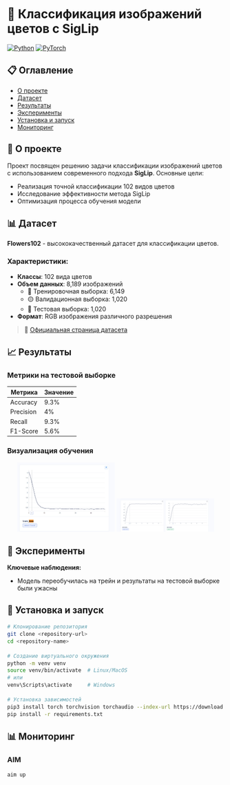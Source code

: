 # 🌸 Классификация изображений цветов с SigLip

[![Python](https://img.shields.io/badge/Python-3.8%2B-blue)](https://www.python.org/)
[![PyTorch](https://img.shields.io/badge/PyTorch-2.0%2B-red)](https://pytorch.org/)

## 📋 Оглавление
- [О проекте](#-о-проекте)
- [Датасет](#-датасет)
- [Результаты](#-результаты)
- [Эксперименты](#-эксперименты)
- [Установка и запуск](#-установка-и-запуск)
- [Мониторинг](#-мониторинг)

## 🎯 О проекте

Проект посвящен решению задачи классификации изображений цветов с использованием современного подхода **SigLip**. Основные цели:
- Реализация точной классификации 102 видов цветов
- Исследование эффективности метода SigLip
- Оптимизация процесса обучения модели

## 📊 Датасет

**Flowers102** - высококачественный датасет для классификации цветов.

### Характеристики:
- **Классы**: 102 вида цветов
- **Объем данных**: 8,189 изображений
  - 🔵 Тренировочная выборка: 6,149
  - 🟡 Валидационная выборка: 1,020
  - 🔴 Тестовая выборка: 1,020
- **Формат**: RGB изображения различного разрешения

> 🔗 [Официальная страница датасета](https://www.robots.ox.ac.uk/~vgg/data/flowers/102/)

## 📈 Результаты

### Метрики на тестовой выборке

| Метрика | Значение |
|---------|----------|
| Accuracy | 9.3% |
| Precision | 4% |
| Recall | 9.3% |
| F1-Score | 5.6% |

### Визуализация обучения

<div align="center">
  <img src="./metrics/train_loss.jpg" width="45%" alt="Loss График"/>
  <img src="./metrics/accuracy.jpg" width="45%" alt="Accuracy График"/>
</div>

## 🧪 Эксперименты

**Ключевые наблюдения:**
- Модель переобучилась на трейн и результаты на тестовой выборке были ужасны

## 🚀 Установка и запуск

```bash
# Клонирование репозитория
git clone <repository-url>
cd <repository-name>

# Создание виртуального окружения
python -m venv venv
source venv/bin/activate  # Linux/MacOS
# или
venv\Scripts\activate     # Windows

# Установка зависимостей
pip3 install torch torchvision torchaudio --index-url https://download.pytorch.org/whl/cu124
pip install -r requirements.txt
```

## 📊 Мониторинг

### AIM
```bash
aim up
```